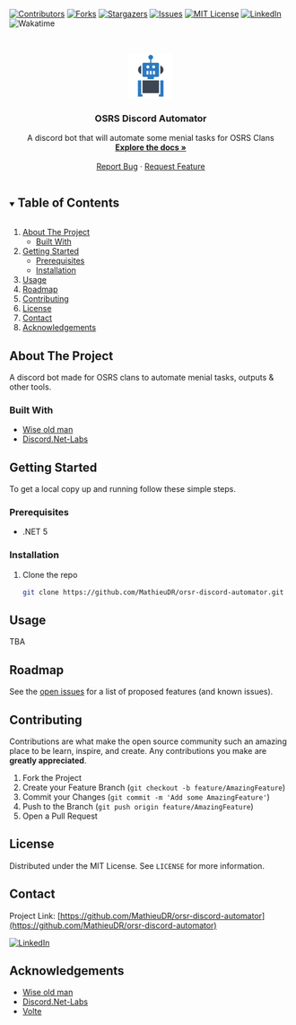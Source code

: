 <!--
*** Thanks for checking out the Best-README-Template. If you have a suggestion
*** that would make this better, please fork the repo and create a pull request
*** or simply open an issue with the tag "enhancement".
*** Thanks again! Now go create something AMAZING! :D
***
***
***
*** To avoid retyping too much info. Do a search and replace for the following:
*** MathieuDR, orsr-discord-automator, twitter_handle, email, OSRS Discord Automator, A discord bot that will automate some menial tasks for OSRS Clans
-->



<!-- PROJECT SHIELDS -->
<!--
*** I'm using markdown "reference style" links for readability.
*** Reference links are enclosed in brackets [ ] instead of parentheses ( ).
*** See the bottom of this document for the declaration of the reference variables
*** for contributors-url, forks-url, etc. This is an optional, concise syntax you may use.
*** https://www.markdownguide.org/basic-syntax/#reference-style-links
-->

[![Contributors][contributors-shield]][contributors-url]
[![Forks][forks-shield]][forks-url]
[![Stargazers][stars-shield]][stars-url]
[![Issues][issues-shield]][issues-url]
[![MIT License][license-shield]][license-url]
[![LinkedIn][linkedin-shield]][linkedin-url]
![Wakatime][waka-shield]



<!-- PROJECT LOGO -->
<br />
<p align="center">
  <a href="https://github.com/MathieuDR/orsr-discord-automator">
    <img src="images/logo.png" alt="Logo" width="80" height="80">
  </a>

<h3 align="center">OSRS Discord Automator</h3>
  <p align="center">
    A discord bot that will automate some menial tasks for OSRS Clans
    <br />
    <a href="https://github.com/MathieuDR/orsr-discord-automator"><strong>Explore the docs »</strong></a>
    <br />
    <br />
    <a href="https://github.com/MathieuDR/orsr-discord-automator/issues">Report Bug</a>
    ·
    <a href="https://github.com/MathieuDR/orsr-discord-automator/issues">Request Feature</a>
  </p>



<!-- TABLE OF CONTENTS -->
<details open="open">
  <summary><h2 style="display: inline-block">Table of Contents</h2></summary>
  <ol>
    <li>
      <a href="#about-the-project">About The Project</a>
      <ul>
        <li><a href="#built-with">Built With</a></li>
      </ul>
    </li>
    <li>
      <a href="#getting-started">Getting Started</a>
      <ul>
        <li><a href="#prerequisites">Prerequisites</a></li>
        <li><a href="#installation">Installation</a></li>
      </ul>
    </li>
    <li><a href="#usage">Usage</a></li>
    <li><a href="#roadmap">Roadmap</a></li>
    <li><a href="#contributing">Contributing</a></li>
    <li><a href="#license">License</a></li>
    <li><a href="#contact">Contact</a></li>
    <li><a href="#acknowledgements">Acknowledgements</a></li>
  </ol>
</details>



<!-- ABOUT THE PROJECT -->
## About The Project

A discord bot made for OSRS clans to automate menial tasks, outputs & other tools.

### Built With

* [Wise old man](https://github.com/wise-old-man/wise-old-man)
* [Discord.Net-Labs](https://github.com/Discord-Net-Labs/Discord.Net-Labs)



<!-- GETTING STARTED -->
## Getting Started

To get a local copy up and running follow these simple steps.

### Prerequisites

* .NET 5 

### Installation

1. Clone the repo
   ```sh
   git clone https://github.com/MathieuDR/orsr-discord-automator.git
   ```

<!-- USAGE EXAMPLES -->
## Usage

TBA

<!-- ROADMAP -->
## Roadmap

See the [open issues](https://github.com/MathieuDR/orsr-discord-automator/issues) for a list of proposed features (and known issues).


<!-- CONTRIBUTING -->
## Contributing

Contributions are what make the open source community such an amazing place to be learn, inspire, and create. Any contributions you make are **greatly appreciated**.

1. Fork the Project
2. Create your Feature Branch (`git checkout -b feature/AmazingFeature`)
3. Commit your Changes (`git commit -m 'Add some AmazingFeature'`)
4. Push to the Branch (`git push origin feature/AmazingFeature`)
5. Open a Pull Request

<!-- LICENSE -->
## License

Distributed under the MIT License. See `LICENSE` for more information.



<!-- CONTACT -->
## Contact

Project Link: [https://github.com/MathieuDR/orsr-discord-automator](https://github.com/MathieuDR/orsr-discord-automator)

[![LinkedIn][linkedin-shield]][linkedin-url]

<!-- ACKNOWLEDGEMENTS -->
## Acknowledgements

* [Wise old man](https://github.com/wise-old-man/wise-old-man)
* [Discord.Net-Labs](https://github.com/Discord-Net-Labs/Discord.Net-Labs)
* [Volte](https://github.com/Ultz/Volte)




<!-- MARKDOWN LINKS & IMAGES -->
<!-- https://www.markdownguide.org/basic-syntax/#reference-style-links -->
[contributors-shield]: https://img.shields.io/github/contributors/MathieuDR/orsr-discord-automator.svg?style=for-the-badge
[contributors-url]: https://github.com/MathieuDR/orsr-discord-automator/graphs/contributors
[forks-shield]: https://img.shields.io/github/forks/MathieuDR/orsr-discord-automator.svg?style=for-the-badge
[forks-url]: https://github.com/MathieuDR/orsr-discord-automator/network/members
[stars-shield]: https://img.shields.io/github/stars/MathieuDR/orsr-discord-automator.svg?style=for-the-badge
[stars-url]: https://github.com/MathieuDR/orsr-discord-automator/stargazers
[issues-shield]: https://img.shields.io/github/issues/MathieuDR/orsr-discord-automator.svg?style=for-the-badge
[issues-url]: https://github.com/MathieuDR/orsr-discord-automator/issues
[license-shield]: https://img.shields.io/github/license/MathieuDR/orsr-discord-automator.svg?style=for-the-badge
[license-url]: https://github.com/MathieuDR/orsr-discord-automator/blob/master/LICENSE.txt
[linkedin-shield]: https://img.shields.io/badge/-LinkedIn-black.svg?style=for-the-badge&logo=linkedin&colorB=555
[linkedin-url]: https://linkedin.com/in/mathieuderaedt
[waka-shield]: https://wakatime.com/badge/user/f446970f-9873-48d3-95f9-f37d9a4541b3/project/c76ecca4-99d2-4dfc-814c-f4fedfee0b69.svg?style=for-the-badge